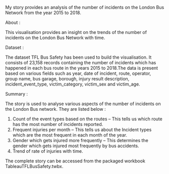 My story provides an analysis of the number of incidents on the London Bus Network from the year 2015 to 2018. 

About :

This visualisation provides an insight on the trends of the number of incidents on the London Bus Network with time. 


Dataset :

The dataset  TFL Bus Safety has been used to build the visualisation. It consists of 23,158 records containing the number of incidents which has happened in each bus route in the years 2015 to 2018.The data is present based on various fields such as year, date of incident, route, operator, group name, bus garage, borough, injury result description, incident_event_type, victim_category, victim_sex and victim_age.



Summary :


The story is used to analyse various aspects of the number of incidents on the London Bus network. They are listed below :
1.	Count of the event types based on the routes – This tells us which route has the most number of incidents reported.
2.	Frequent injuries per month – This tells us about the Incident types which are the most frequent in each month of the year.
3.	Gender which gets injured more frequently – This determines the gender which gets injured most frequently by bus accidents.
4.	Trend of rate of injuries with time.

The complete story can be accessed from the packaged workbook TableauTFLBusSafety.twbx.

  

